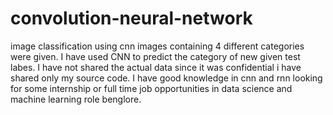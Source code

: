 # convolution-neural-network
image classification using cnn
images containing 4 different categories were given. 
I have used CNN to predict the category of new given test labes.
I have not shared the actual data since it was confidential i have shared only my source code.
I have good knowledge in cnn and rnn looking for some internship or full time job opportunities in data science and machine learning role benglore.
